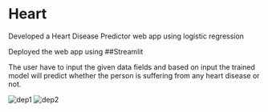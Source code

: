 # Heart

Developed a Heart Disease Predictor web app using logistic regression 

Deployed the web app using ##Streamlit


The user have to input the given data fields and based on input the trained model will predict whether the person is suffering from any heart disease or not.


![dep1](https://user-images.githubusercontent.com/70054954/183015755-a362a4c0-e8a9-4cb5-9f38-91f09d00c274.png)
![dep2](https://user-images.githubusercontent.com/70054954/183015760-d563dcde-c9e4-4203-b5aa-cd33cc0404df.png)
